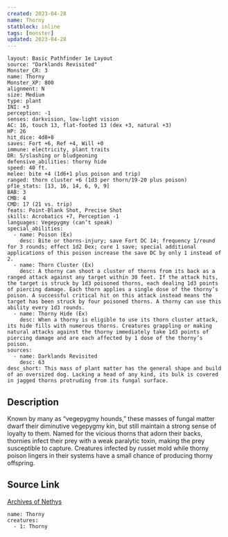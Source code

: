 ```yaml
---
created: 2023-04-28
name: Thorny
statblock: inline
tags: [monster]
updated: 2023-04-28
---
```

```statblock
layout: Basic Pathfinder 1e Layout
source: "Darklands Revisited"
Monster_CR: 3
name: Thorny
Monster_XP: 800
alignment: N
size: Medium
type: plant
INI: +3
perception: -1
senses: darkvision, low-light vision
AC: 16, touch 13, flat-footed 13 (dex +3, natural +3)
HP: 26
hit_dice: 4d8+8
saves: Fort +6, Ref +4, Will +0
immune: electricity, plant traits
DR: 5/slashing or bludgeoning
defensive_abilities: thorny hide
speed: 40 ft.
melee: bite +4 (1d6+1 plus poison and trip)
ranged: thorn cluster +6 (1d3 per thorn/19-20 plus poison)
pf1e_stats: [13, 16, 14, 6, 9, 9]
BAB: 3
CMB: 4
CMD: 17 (21 vs. trip)
feats: Point-Blank Shot, Precise Shot
skills: Acrobatics +7, Perception -1
languages: Vegepygmy (can’t speak)
special_abilities:
  - name: Poison (Ex)
    desc: Bite or thorns-injury; save Fort DC 14; frequency 1/round for 3 rounds; effect 1d2 Dex; cure 1 save; special additional applications of this poison increase the save DC by only 1 instead of 2.
  - name: Thorn Cluster (Ex)
    desc: A thorny can shoot a cluster of thorns from its back as a ranged attack against any target within 30 feet. If the attack hits, the target is struck by 1d3 poisoned thorns, each dealing 1d3 points of piercing damage. Each thorn applies a single dose of the thorny’s poison. A successful critical hit on this attack instead means the target has been struck by four poisoned thorns. A thorny can use this ability every 1d3 rounds.
  - name: Thorny Hide (Ex)
    desc: When a thorny is eligible to use its thorn cluster attack, its hide fills with numerous thorns. Creatures grappling or making natural attacks against the thorny immediately take 1d3 points of piercing damage and are each affected by 1 dose of the thorny’s poison.
sources:
  - name: Darklands Revisited
    desc: 63
desc_short: This mass of plant matter has the general shape and build of an oversized dog. Lacking a head of any kind, its bulk is covered in jagged thorns protruding from its fungal surface.
```
## Description
Known by many as “vegepygmy hounds,” these masses of fungal matter dwarf their diminutive vegepygmy kin, but still maintain a strong sense of loyalty to them. Named for the vicious thorns that adorn their backs, thornies infect their prey with a weak paralytic toxin, making the prey susceptible to capture. Creatures infected by russet mold while thorny poison lingers in their systems have a small chance of producing thorny offspring.
## Source Link
[Archives of Nethys](https://aonprd.com/MonsterDisplay.aspx?ItemName=Thorny)
```encounter-table
name: Thorny
creatures:
  - 1: Thorny
```
